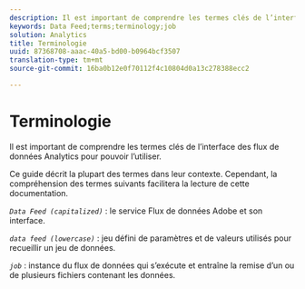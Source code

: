 ```yaml
---
description: Il est important de comprendre les termes clés de l’interface des flux de données Analytics pour pouvoir l’utiliser.
keywords: Data Feed;terms;terminology;job
solution: Analytics
title: Terminologie
uuid: 87368708-aaac-40a5-bd00-b0964bcf3507
translation-type: tm+mt
source-git-commit: 16ba0b12e0f70112f4c10804d0a13c278388ecc2

---
```



# Terminologie

Il est important de comprendre les termes clés de l’interface des flux de données Analytics pour pouvoir l’utiliser.

Ce guide décrit la plupart des termes dans leur contexte. Cependant, la compréhension des termes suivants facilitera la lecture de cette documentation.

*`Data Feed (capitalized)`* : le service Flux de données Adobe et son interface.

*`data feed (lowercase)`* : jeu défini de paramètres et de valeurs utilisés pour recueillir un jeu de données.

*`job`* : instance du flux de données qui s’exécute et entraîne la remise d’un ou de plusieurs fichiers contenant les données.
